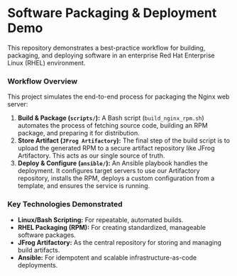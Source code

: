 # Software Packaging & Deployment Demo

This repository demonstrates a best-practice workflow for building, packaging, and deploying software in an enterprise Red Hat Enterprise Linux (RHEL) environment.

### Workflow Overview

This project simulates the end-to-end process for packaging the Nginx web server:

1.  **Build & Package (`scripts/`):** A Bash script (`build_nginx_rpm.sh`) automates the process of fetching source code, building an RPM package, and preparing it for distribution.
2.  **Store Artifact (`JFrog Artifactory`):** The final step of the build script is to upload the generated RPM to a secure artifact repository like JFrog Artifactory. This acts as our single source of truth.
3.  **Deploy & Configure (`ansible/`):** An Ansible playbook handles the deployment. It configures target servers to use our Artifactory repository, installs the RPM, deploys a custom configuration from a template, and ensures the service is running.

### Key Technologies Demonstrated
* **Linux/Bash Scripting:** For repeatable, automated builds.
* **RHEL Packaging (RPM):** For creating standardized, manageable software packages.
* **JFrog Artifactory:** As the central repository for storing and managing build artifacts.
* **Ansible:** For idempotent and scalable infrastructure-as-code deployments.